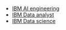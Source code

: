   - [IBM AI engineering](https://www.credly.com/earner/earned/badge/c016a39b-00ea-448d-b83b-2ddb4d8cfe32)
  - [IBM Data analyst](https://www.credly.com/badges/4112c8d0-efd0-4afe-8420-e845be8a9730)
  - [IBM Data science](https://www.credly.com/earner/earned/badge/67c93209-0dd7-4d0a-a9ba-7418c4837a0a)
